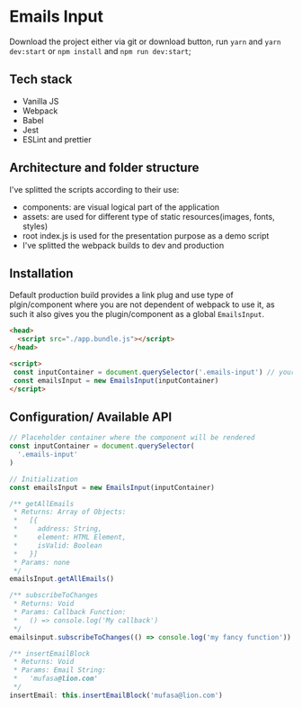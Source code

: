 # Emails Input

Download the project either via git or download button, run `yarn` and `yarn dev:start` or `npm install` and `npm run dev:start`;

## Tech stack

- Vanilla JS
- Webpack
- Babel
- Jest
- ESLint and prettier

## Architecture and folder structure

I've splitted the scripts according to their use:

- components: are visual logical part of the application 
- assets: are used for different type of static resources(images, fonts, styles)
- root index.js is used for the presentation purpose as a demo script
- I've splitted the webpack builds to dev and production

## Installation

Default production build provides a link plug and use type of plgin/component where you are not dependent of webpack to use it, as such it also gives you the plugin/component as a global `EmailsInput`.

```html
<head>
  <script src="./app.bundle.js"></script>
</head>

<script>
 const inputContainer = document.querySelector('.emails-input') // your container where you want email-inputs component to be instanciated
 const emailsInput = new EmailsInput(inputContainer)
</script>
```

## Configuration/ Available API

```js
// Placeholder container where the component will be rendered
const inputContainer = document.querySelector(
  '.emails-input'
)

// Initialization
const emailsInput = new EmailsInput(inputContainer)

/** getAllEmails
 * Returns: Array of Objects:
 *   [{
 *     address: String,
 *     element: HTML Element,
 *     isValid: Boolean
 *   }]
 * Params: none
 */
emailsInput.getAllEmails()

/** subscribeToChanges
 * Returns: Void
 * Params: Callback Function:
 *   () => console.log('My callback')
 */
emailsinput.subscribeToChanges(() => console.log('my fancy function'))

/** insertEmailBlock
 * Returns: Void
 * Params: Email String:
 *   'mufasa@lion.com'
 */
insertEmail: this.insertEmailBlock('mufasa@lion.com')
```
